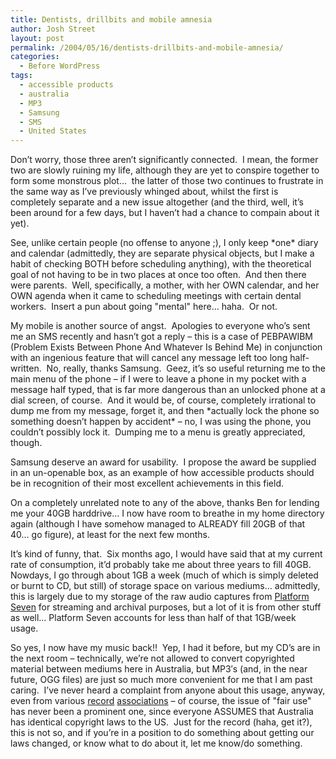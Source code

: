```yaml
---
title: Dentists, drillbits and mobile amnesia
author: Josh Street
layout: post
permalink: /2004/05/16/dentists-drillbits-and-mobile-amnesia/
categories:
  - Before WordPress
tags:
  - accessible products
  - australia
  - MP3
  - Samsung
  - SMS
  - United States
---
```

Don&#8217;t worry, those three aren&#8217;t significantly connected.&nbsp; I mean, the former two are slowly ruining my life, although they are yet to conspire together to form some monstrous plot&#8230;&nbsp; the latter of those two continues to frustrate in the same way as I&#8217;ve previously whinged about, whilst the first is completely separate and a new issue altogether (and the third, well, it&#8217;s been around for a few days, but I haven&#8217;t had a chance to compain about it yet).

See, unlike certain people (no offense to anyone ;), I only keep \*one\* diary and calendar (admittedly, they are separate physical objects, but I make a habit of checking BOTH before scheduling anything), with the theoretical goal of not having to be in two places at once too often.&nbsp; And then there were parents.&nbsp; Well, specifically, a mother, with her OWN calendar, and her OWN agenda when it came to scheduling meetings with certain dental workers.&nbsp; Insert a pun about going "mental" here&#8230; haha.&nbsp; Or not.

My mobile is another source of angst.&nbsp; Apologies to everyone who&#8217;s sent me an SMS recently and hasn&#8217;t got a reply &#8211; this is a case of PEBPAWIBM (Problem Exists Between Phone And Whatever Is Behind Me) in conjunction with an ingenious feature that will cancel any message left too long half-written.&nbsp; No, really, thanks Samsung.&nbsp; Geez, it&#8217;s so useful returning me to the main menu of the phone &#8211; if I were to leave a phone in my pocket with a message half typed, that is far more dangerous than an unlocked phone at a dial screen, of course.&nbsp; And it would be, of course, completely irrational to dump me from my message, forget it, and then \*actually lock the phone so something doesn&#8217;t happen by accident\* &#8211; no, I was using the phone, you couldn&#8217;t possibly lock it.&nbsp; Dumping me to a menu is greatly appreciated, though.

Samsung deserve an award for usability.&nbsp; I propose the award be supplied in an un-openable box, as an example of how accessible products should be in recognition of their most excellent achievements in this field.

On a completely unrelated note to any of the above, thanks Ben for lending me your 40GB harddrive&#8230; I now have room to breathe in my home directory again (although I have somehow managed to ALREADY fill 20GB of that 40&#8230; go figure), at least for the next few months.

It&#8217;s kind of funny, that.&nbsp; Six months ago, I would have said that at my current rate of consumption, it&#8217;d probably take me about three years to fill 40GB.&nbsp; Nowdays, I go through about 1GB a week (much of which is simply deleted or burnt to CD, but still) of storage space on various mediums&#8230; admittedly, this is largely due to my storage of the raw audio captures from [Platform Seven][1] for streaming and archival purposes, but a lot of it is from other stuff as well&#8230; Platform Seven accounts for less than half of that 1GB/week usage.

So yes, I now have my music back!!&nbsp; Yep, I had it before, but my CD&#8217;s are in the next room &#8211; technically, we&#8217;re not allowed to convert copyrighted material between mediums here in Australia, but MP3&#8242;s (and, in the near future, OGG files) are just so much more convenient for me that I am past caring.&nbsp; I&#8217;ve never heard a complaint from anyone about this usage, anyway, even from various [record][2] [associations][3] &#8211; of course, the issue of "fair use" has never been a prominent one, since everyone ASSUMES that Australia has identical copyright laws to the US.&nbsp; Just for the record (haha, get it?), this is not so, and if you&#8217;re in a position to do something about getting our laws changed, or know what to do about it, let me know/do something.

 [1]: http://www.platform7.info
 [2]: http://www.aria.com.au/
 [3]: http://www.riaa.com/
